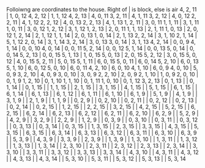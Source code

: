 Folloiwng are coordinates to the house. Right of | is block, else is air
4, 2, 11 | 1, 0, 12
4, 2, 12 | 1, 1, 12
4, 2, 13 | 4, 0, 11
3, 2, 11 | 4, 1, 11
3, 2, 12 | 4, 0, 12
2, 2, 11 | 4, 1, 12
2, 2, 12 | 4, 0, 13
2, 2, 13 | 4, 1, 13
1, 2, 11 | 3, 0, 11
1, 1, 11 | 3, 1, 11
1, 0, 11 | 3, 0, 12
1, 2, 12 | 3, 1, 12
1, 2, 13 | 2, 0, 11
1, 1, 13 | 2, 1, 11
1, 0, 13 | 2, 0, 12
1, 2, 14 | 2, 1, 12
1, 1, 14 | 2, 0, 13
1, 0, 14 | 2, 1, 13
2, 2, 14 | 3, 1, 10
2, 1, 14 | 5, 1, 12
2, 0, 14 | 3, 1, 14
3, 2, 14 | 3, 0, 13
3, 0, 14 | 3, 1, 13
4, 2, 14 | 0, 0, 9
4, 1, 14 | 0, 0, 10
4, 0, 14 | 0, 0, 11
5, 2, 14 | 0, 0, 12
5, 1, 14 | 0, 0, 13
5, 0, 14 | 0, 0, 14
5, 2, 13 | 0, 0, 15
5, 1, 13 | 1, 0, 15
5, 0, 13 | 2, 0, 15
5, 2, 12 | 3, 0, 15
5, 0, 12 | 4, 0, 15
5, 2, 11 | 5, 0, 15
5, 1, 11 | 6, 0, 15
5, 0, 11 | 6, 0, 14
5, 2, 10 | 6, 0, 13
5, 1, 10 | 6, 0, 12
5, 0, 10 | 6, 0, 11
4, 2, 10 | 6, 0, 10
4, 1, 10 | 6, 0, 9
4, 0, 10 | 5, 0, 9
3, 2, 10 | 4, 0, 9
3, 0, 10 | 3, 0, 9
2, 2, 10 | 2, 0, 9
2, 1, 10 | 1, 0, 9
2, 0, 10 | 0, 1, 9
1, 2, 10 | 0, 1, 10
1, 1, 10 | 0, 1, 11
1, 0, 10 | 0, 1, 12
3, 2, 13 | 0, 1, 13
| | 0, 1, 14
| | 0, 1, 15
| | 1, 1, 15
| | 2, 1, 15
| | 3, 1, 15
| | 4, 1, 15
| | 5, 1, 15
| | 6, 1, 15
| | 6, 1, 14
| | 6, 1, 13
| | 6, 1, 12
| | 6, 1, 11
| | 6, 1, 10
| | 6, 1, 9
| | 5, 1, 9
| | 4, 1, 9
| | 3, 1, 9
| | 2, 1, 9
| | 1, 1, 9
| | 0, 2, 9
| | 0, 2, 10
| | 0, 2, 11
| | 0, 2, 12
| | 0, 2, 13
| | 0, 2, 14
| | 0, 2, 15
| | 1, 2, 15
| | 2, 2, 15
| | 3, 2, 15
| | 4, 2, 15
| | 5, 2, 15
| | 6, 2, 15
| | 6, 2, 14
| | 6, 2, 13
| | 6, 2, 12
| | 6, 2, 11
| | 6, 2, 10
| | 6, 2, 9
| | 5, 2, 9
| | 4, 2, 9
| | 3, 2, 9
| | 2, 2, 9
| | 1, 2, 9
| | 0, 3, 9
| | 0, 3, 10
| | 0, 3, 11
| | 0, 3, 12
| | 0, 3, 13
| | 0, 3, 14
| | 0, 3, 15
| | 1, 3, 15
| | 2, 3, 15
| | 3, 3, 15
| | 4, 3, 15
| | 5, 3, 15
| | 6, 3, 15
| | 6, 3, 14
| | 6, 3, 13
| | 6, 3, 12
| | 6, 3, 11
| | 6, 3, 10
| | 6, 3, 9
| | 5, 3, 9
| | 4, 3, 9
| | 3, 3, 9
| | 2, 3, 9
| | 1, 3, 9
| | 1, 3, 10
| | 1, 3, 11
| | 1, 3, 12
| | 1, 3, 13
| | 1, 3, 14
| | 2, 3, 10
| | 2, 3, 11
| | 2, 3, 12
| | 2, 3, 13
| | 2, 3, 14
| | 3, 3, 10
| | 3, 3, 11
| | 3, 3, 12
| | 3, 3, 13
| | 3, 3, 14
| | 4, 3, 10
| | 4, 3, 11
| | 4, 3, 12
| | 4, 3, 13
| | 4, 3, 14
| | 5, 3, 10
| | 5, 3, 11
| | 5, 3, 12
| | 5, 3, 13
| | 5, 3, 14

